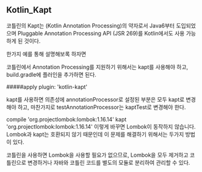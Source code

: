 ## Kotlin_Kapt

코틀린의 Kapt는 (Kotlin Annotation Processing)의 약자로서
Java6부터 도입되었으며 Pluggable Annotation Processing API (JSR 269)를 Kotlin에서도 사용 가능하게 된 것이다.

한가지 예를 통해 설명해보록 하자면

코틀린에서 Annotation Processing를 지원하기 위해서는 kapt를 사용해야 하고, build.gradle에 플러인을 추가하면 된다.

#####apply plugin: 'kotlin-kapt'

kapt를 사용하면 의존성에 annotationProcessor로 설정된 부분은 모두 kapt로 변경해야 하고, 마찬가지로 testAnnotationProcessor는 kaptTest로 변경해야 한다.

compile 'org.projectlombok:lombok:1.16.14'
kapt 'org.projectlombok:lombok:1.16.14'
이렇게 바꾸면 Lombok이 동작하지 않습니다. Lombok과 kapt는 호환되지 않기 때문인데 이 문제를 해결하기 위해서는 두가지 방법이 있다.

코틀린을 사용하면 Lombok을 사용할 필요가 없으므로, Lombok을 모두 제거하고 코틀린으로 변경하거나 자바와 코틀린 코드를 별도의 모듈로 분리하여 관리할 수 있다.
